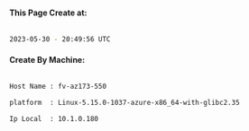 
   
#### This Page Create at:

```bash

2023-05-30 - 20:49:56 UTC

```

#### Create By Machine:

```bash

Host Name : fv-az173-550

platform  : Linux-5.15.0-1037-azure-x86_64-with-glibc2.35

Ip Local  : 10.1.0.180

```

